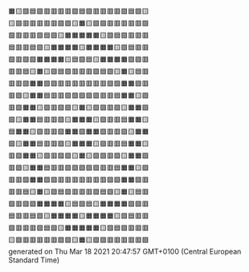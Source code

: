 🟧🟨🟩🟦🟪🟥🟥🟥🟥🟪🟦🟪🟥🟥🟥🟥🟪🟦🟩🟨  
🟨🟪🟥🟥🟥🟥🟥🟪🟩🟨🟧🟨🟩🟪🟥🟥🟥🟥🟥🟪  
🟩🟥🟥🟥🟪🟦🟩🟨🟧🟧🟧🟧🟧🟨🟩🟦🟪🟥🟥🟥  
🟦🟥🟥🟦🟩🟨🟧🟧🟧🟧🟨🟧🟧🟧🟧🟨🟩🟦🟥🟥  
🟪🟥🟪🟩🟧🟧🟧🟧🟨🟦🟪🟦🟨🟧🟧🟧🟧🟩🟪🟥  
🟥🟥🟦🟨🟧🟨🟩🟦🟪🟥🟥🟥🟪🟦🟩🟨🟧🟨🟦🟥  
🟥🟥🟩🟧🟧🟩🟪🟥🟥🟥🟥🟥🟥🟥🟪🟩🟧🟧🟩🟥  
🟥🟪🟨🟧🟧🟦🟥🟥🟪🟪🟩🟪🟪🟥🟥🟦🟧🟧🟨🟪  
🟥🟩🟧🟧🟨🟪🟥🟪🟩🟨🟧🟨🟩🟪🟥🟪🟨🟧🟧🟩  
🟪🟨🟧🟧🟦🟥🟥🟪🟨🟧🟧🟧🟨🟪🟥🟥🟦🟧🟧🟨  
🟦🟧🟧🟨🟪🟥🟥🟩🟧🟧🟩🟧🟧🟩🟥🟥🟪🟨🟧🟧  
🟪🟨🟧🟧🟦🟥🟥🟪🟨🟧🟧🟧🟨🟪🟥🟥🟦🟧🟧🟨  
🟥🟩🟧🟧🟨🟪🟥🟪🟩🟨🟧🟨🟩🟪🟥🟪🟨🟧🟧🟩  
🟥🟪🟨🟧🟧🟦🟥🟥🟪🟪🟩🟪🟪🟥🟥🟦🟧🟧🟨🟪  
🟥🟥🟩🟧🟧🟩🟪🟥🟥🟥🟥🟥🟥🟥🟪🟩🟧🟧🟩🟥  
🟥🟥🟦🟨🟧🟨🟩🟦🟪🟥🟥🟥🟪🟦🟩🟨🟧🟨🟦🟥  
🟪🟥🟪🟩🟧🟧🟧🟧🟨🟦🟪🟦🟨🟧🟧🟧🟧🟩🟪🟥  
🟦🟥🟥🟦🟩🟨🟧🟧🟧🟧🟨🟧🟧🟧🟧🟨🟩🟦🟥🟥  
🟩🟥🟥🟥🟪🟦🟩🟨🟧🟧🟧🟧🟧🟨🟩🟦🟪🟥🟥🟥  
🟨🟪🟥🟥🟥🟥🟥🟪🟩🟨🟧🟨🟩🟪🟥🟥🟥🟥🟥🟪  
generated on Thu Mar 18 2021 20:47:57 GMT+0100 (Central European Standard Time)  
